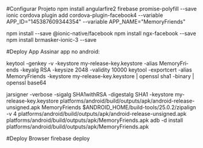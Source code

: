 #Configurar Projeto
npm install angularfire2 firebase promise-polyfill --save 
ionic cordova plugin add cordova-plugin-facebook4 --variable APP_ID="145387609344354" --variable APP_NAME="Memo­r­y­F­r­i­ends"

npm install --save @ionic-native/facebook
npm install ngx-facebook --save
npm install brmasker-ionic-3 --save

#Deploy App
Assinar app no android:

keytool -genkey -v -keystore my-release-key.keystore -alias Memo­r­y­F­r­i­ends -keyalg RSA -keysize 2048 -validity 10000
keytool -exportcert -alias Memo­r­y­F­r­i­ends -keystore my-release-key.keystore | openssl sha1 -binary | openssl base64

jarsigner -verbose -sigalg SHA1withRSA -digestalg SHA1 -keystore my-release-key.keystore platforms/android/build/outputs/apk/android-release-unsigned.apk Memo­r­y­F­r­i­ends
$ANDROID_HOME/build-tools/25.0.2/zipalign -v 4 platforms/android/build/outputs/apk/android-release-unsigned.apk platforms/android/build/outputs/apk/Memo­r­y­F­r­i­ends.apk
adb -d install platforms/android/build/outputs/apk/Memo­r­y­F­r­i­ends.apk

#Deploy Browser
firebase deploy